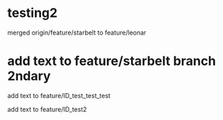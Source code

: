 # testing2
merged
origin/feature/starbelt
to
feature/leonar

add text to feature/starbelt branch 2ndary
=======

add text to feature/ID_test_test_test

add text to feature/ID_test2 
